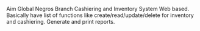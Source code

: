 Aim Global Negros Branch
Cashiering and Inventory System Web based.
Basically have list of functions like create/read/update/delete for inventory and cashiering.
Generate and print reports.
